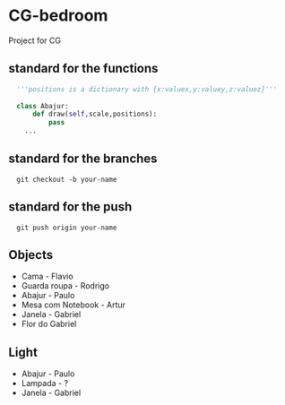 # CG-bedroom
Project for CG

## standard for the functions
```python
  '''positions is a dictionary with {x:valuex,y:valuey,z:valuez}'''
  
  class Abajur:
      def draw(self,scale,positions):
          pass
    ...
```

## standard for the branches
```git
  git checkout -b your-name
```

## standard for the push
```git
  git push origin your-name
```

## Objects
 - Cama - Flavio
 - Guarda roupa - Rodrigo
 - Abajur - Paulo
 - Mesa com Notebook - Artur
 - Janela - Gabriel
 - Flor do Gabriel

## Light
 - Abajur - Paulo
 - Lampada - ?
 - Janela - Gabriel 
